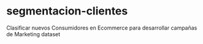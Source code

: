 # segmentacion-clientes
Clasificar nuevos Consumidores en Ecommerce para desarrollar campañas de Marketing dataset
